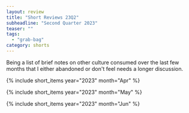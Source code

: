 ```yaml
---
layout: review
title: "Short Reviews 23Q2"
subheadline: "Second Quarter 2023"
teaser: ""
tags:
  - "grab-bag"
category: shorts
---
```


Being a list of brief notes on other culture consumed over the last few months that I either abandoned or don't feel needs a longer discussion.

{% include short_items year="2023" month="Apr" %}

{% include short_items year="2023" month="May" %}

{% include short_items year="2023" month="Jun" %}